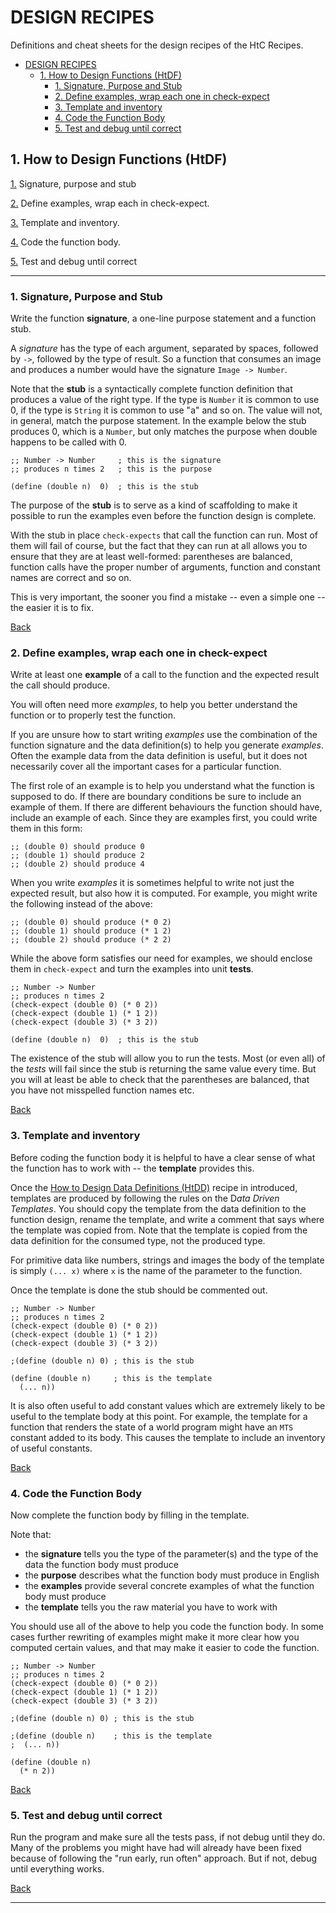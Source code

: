 # DESIGN RECIPES

Definitions and cheat sheets for the design recipes of the HtC Recipes.

- [DESIGN RECIPES](#design-recipes)
  - [1. How to Design Functions (HtDF)](#1-how-to-design-functions-htdf)
    - [1. Signature, Purpose and Stub](#1-signature-purpose-and-stub)
    - [2. Define examples, wrap each one in check-expect](#2-define-examples-wrap-each-one-in-check-expect)
    - [3. Template and inventory](#3-template-and-inventory)
    - [4. Code the Function Body](#4-code-the-function-body)
    - [5. Test and debug until correct](#5-test-and-debug-until-correct)

## 1. How to Design Functions (HtDF)

[1.](#1-how-to-design-functions-htdf) Signature, purpose and stub

[2.](#2-define-examples-wrap-each-one-in-check-expect) Define examples, wrap each in check-expect.

[3.](#3-template-and-inventory) Template and inventory.

[4.](#4-code-the-function) Code the function body.

[5.](#5-test-and-debug-until-correct) Test and debug until correct

---

### 1. Signature, Purpose and Stub

Write the function **signature**, a one-line purpose statement and a function stub.

A *signature* has the type of each argument, separated by spaces, followed by `->`, followed by the type of result. So a function that consumes an image and produces a number would have the signature `Image -> Number`.

Note that the **stub** is a syntactically complete function definition that produces a value of the right type. If the type is `Number` it is common to use 0, if the type is `String` it is common to use "a" and so on. The value will not, in general, match the purpose statement. In the example below the stub produces 0, which is a `Number`, but only matches the purpose when double happens to be called with 0.

```racket
;; Number -> Number     ; this is the signature
;; produces n times 2   ; this is the purpose

(define (double n)  0)  ; this is the stub
```

The purpose of the **stub** is to serve as a kind of scaffolding to make it possible to run the examples even before the function design is complete.

With the stub in place `check-expects` that call the function can run. Most of them will fail of course, but the fact that they can run at all allows you to ensure that they are at least well-formed: parentheses are balanced, function calls have the proper number of arguments, function and constant names are correct and so on.

This is very important, the sooner you find a mistake -- even a simple one -- the easier it is to fix.

[Back](#1-how-to-design-functions-htdf)

### 2. Define examples, wrap each one in check-expect

Write at least one **example** of a call to the function and the expected result the call should produce.

You will often need more *examples*, to help you better understand the function or to properly test the function.

If you are unsure how to start writing *examples* use the combination of the function signature and the data definition(s) to help you generate *examples*. Often the example data from the data definition is useful, but it does not necessarily cover all the important cases for a particular function.

The first role of an example is to help you understand what the function is supposed to do. If there are boundary conditions be sure to include an example of them. If there are different behaviours the function should have, include an example of each. Since they are examples first, you could write them in this form:

```racket
;; (double 0) should produce 0
;; (double 1) should produce 2
;; (double 2) should produce 4
```

When you write *examples* it is sometimes helpful to write not just the expected result, but also how it is computed. For example, you might write the following instead of the above:

```racket
;; (double 0) should produce (* 0 2)
;; (double 1) should produce (* 1 2)
;; (double 2) should produce (* 2 2)
```

While the above form satisfies our need for examples, we should enclose them in `check-expect` and turn the examples into unit **tests**.

```racket
;; Number -> Number
;; produces n times 2
(check-expect (double 0) (* 0 2))
(check-expect (double 1) (* 1 2))
(check-expect (double 3) (* 3 2))

(define (double n)  0)  ; this is the stub
```

The existence of the stub will allow you to run the tests. Most (or even all) of the *tests* will fail since the stub is returning the same value every time. But you will at least be able to check that the parentheses are balanced, that you have not misspelled function names etc.

[Back](#1-how-to-design-functions-htdf)

### 3. Template and inventory

Before coding the function body it is helpful to have a clear sense of what the function has to work with -- the **template** provides this.

Once the [How to Design Data Definitions (HtDD)](#) recipe in introduced, templates are produced by following the rules on the D*ata Driven Templates*. You should copy the template from the data definition to the function design, rename the template, and write a comment that says where the template was copied from. Note that the template is copied from the data definition for the consumed type, not the produced type.

For primitive data like numbers, strings and images the body of the template is simply `(... x)` where `x` is the name of the parameter to the function.

Once the template is done the stub should be commented out.

```racket
;; Number -> Number
;; produces n times 2
(check-expect (double 0) (* 0 2))
(check-expect (double 1) (* 1 2))
(check-expect (double 3) (* 3 2))

;(define (double n) 0) ; this is the stub

(define (double n)     ; this is the template
  (... n))
```

It is also often useful to add constant values which are extremely likely to be useful to the template body at this point. For example, the template for a function that renders the state of a world program might have an `MTS` constant added to its body. This causes the template to include an inventory of useful constants.

[Back](#1-how-to-design-functions-htdf)

### 4. Code the Function Body

Now complete the function body by filling in the template.

Note that:

- the **signature** tells you the type of the parameter(s) and the type of the data the function body must produce
- the **purpose** describes what the function body must produce in English
- the **examples** provide several concrete examples of what the function body must produce
- the **template** tells you the raw material you have to work with

You should use all of the above to help you code the function body. In some cases further rewriting of examples might make it more clear how you computed certain values, and that may make it easier to code the function.

```racket
;; Number -> Number
;; produces n times 2
(check-expect (double 0) (* 0 2))
(check-expect (double 1) (* 1 2))
(check-expect (double 3) (* 3 2))

;(define (double n) 0) ; this is the stub

;(define (double n)    ; this is the template
;  (... n))

(define (double n)
  (* n 2))
```

[Back](#1-how-to-design-functions-htdf)

### 5. Test and debug until correct

Run the program and make sure all the tests pass, if not debug until they do. Many of the problems you might have had will already have been fixed because of following the "run early, run often" approach. But if not, debug until everything works.

[Back](#1-how-to-design-functions-htdf)

---
